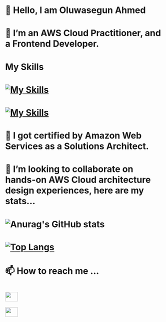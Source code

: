# 👋 Hello, I am Oluwasegun Ahmed
# 👀 I’m an AWS Cloud Practitioner, and a Frontend Developer.

# My Skills

# [![My Skills](https://skills.thijs.gg/icons?i=html,css,tailwindcss,javascript,react)](https://skills.thijs.gg)
# [![My Skills](https://skills.thijs.gg/icons?i=git,nodejs)](https://skills.thijs.gg)

# 🌱 I got certified by Amazon Web Services as a Solutions Architect.

# 💞️ I’m looking to collaborate on hands-on AWS Cloud architecture design experiences, here are my stats...

# ![Anurag's GitHub stats](https://github-readme-stats.vercel.app/api?username=Admiralng&show_icons=true&theme=radical)

# [![Top Langs](https://github-readme-stats.vercel.app/api/top-langs/?username=Admiralng&layout=Demo)](https://github.com/anuraghazra/github-readme-stats)


# 📫 How to reach me ...
# <p align="left">
# <a href="https://twitter.com/InternRelation" target="blank"><img align="center" src="https://cdn.jsdelivr.net/npm/simple-icons@3.0.1/icons/twitter.svg" alt="" height="30" width="40" /></a>
<a href="https://www.linkedin.com/in/oluwasegun-ahmed-aab5061b5" target="blank"><img align="center" src="https://cdn.jsdelivr.net/npm/simple-icons@3.0.1/icons/linkedin.svg" alt="" height="30" width="40" /></a>
</p>

<!---
Admiralng/Admiralng is a ✨ special ✨ repository because its `README.md` (this file) appears on your GitHub profile.
You can click the Preview link to take a look at your changes.
--->
